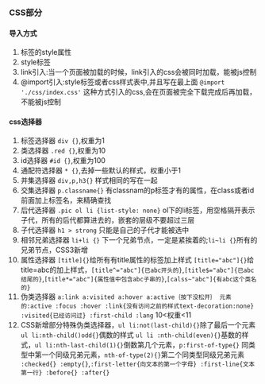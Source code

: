 ### CSS部分
#### 导入方式
1. 标签的style属性
2. style标签
3. link引入:当一个页面被加载的时候，link引入的css会被同时加载，能被js控制
4. @import引入:style标签或者css样式表中,并且写在最上面 `@import './css/index.css'` 这种方式引入的css,会在页面被完全下载完成后再加载，不能被js控制

#### css选择器
1. 标签选择器 `div {}`,权重为1
2. 类选择器 `.red {}`,权重为10
3. id选择器 `#id {}`,权重为100
4. 通配符选择器 `* {}`,去掉一些默认的样式，权重小于1
5. 并集选择器 `div,p,h3{}` 样式相同的写在一起
6. 交集选择器 `p.classname{}` 有classnam的p标签才有的属性，在class或者id前面加上标签名，来精确查找
7. 后代选择器 `.pic ol li {list-style: none}` ol下的li标签，用空格隔开表示子代，所有的后代都算进去的，嵌套的层级不要超过三层
8. 子代选择器 `h1 > strong` 只能是自己的子代才能被选中
9. 相邻兄弟选择器 `li+li {}` 下一个兄弟节点，一定是紧挨着的;`li~li {}`所有的兄弟节点，CSS3新增
10. 属性选择器 `[title]{}`给所有有title属性的标签加上样式  `[title="abc"]{}`给title=abc的加上样式，`[title^="abc"]{已abc开头的}`,`[title$="abc"]{已abc结尾的}`,`[title*="abc"]{属性值中包含abc子串的}`,`[calss~"abc"]{有abc这个类名的}`
11. 伪类选择器 `a:link a:visited a:hover a:active｛按下没松开｝ 元素的:active :focus :hover :link{没有访问之前的样式text-decoration:none} :visited{已经访问过} :first-child :lang` 10<权重<11
12. CSS新增部分特殊伪类选择器，`ul li:not(last-child){}`除了最后一个元素 `ul li:nth-child()odd{}`偶数的样式 `ul li :nth-child(even){}`基数的样式，`ul li:nth-last-child(1){}`倒数第几个元素，`p:first-of-type{}` 同类型中第一个同级兄弟元素，`nth-of-type(2){}`第二个同类型同级兄弟元素 `:checked{} :empty{}`,`:first-letter{向文本的第一个字母} :first-line{文本第一行} :before{} :after{}`